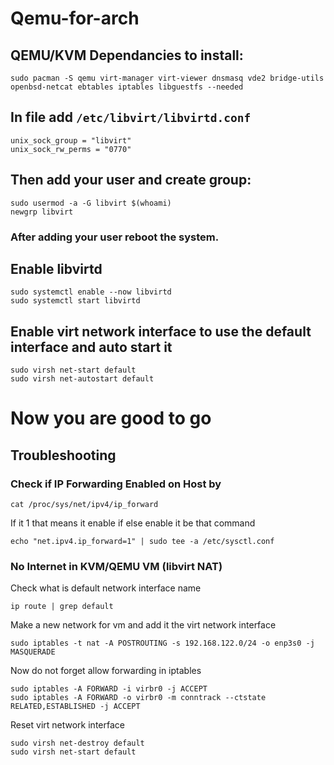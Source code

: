 # Qemu-for-arch

## QEMU/KVM Dependancies to install:

```sudo pacman -S qemu virt-manager virt-viewer dnsmasq vde2 bridge-utils openbsd-netcat ebtables iptables libguestfs --needed```

## In file add ``/etc/libvirt/libvirtd.conf``

```
unix_sock_group = "libvirt"
unix_sock_rw_perms = "0770"
```
## Then add your user and create group:

```
sudo usermod -a -G libvirt $(whoami)
newgrp libvirt
```

### After adding your user reboot the system.

## Enable libvirtd 

```
sudo systemctl enable --now libvirtd
sudo systemctl start libvirtd
```
## Enable virt network interface to use the default interface and auto start it 

```
sudo virsh net-start default
sudo virsh net-autostart default
```

# Now you are good to go 

## Troubleshooting 

### Check if IP Forwarding Enabled on Host by 

```
cat /proc/sys/net/ipv4/ip_forward
```

If it 1 that means it enable if else enable it be that command 

```
echo "net.ipv4.ip_forward=1" | sudo tee -a /etc/sysctl.conf
```

###  No Internet in KVM/QEMU VM (libvirt NAT) 

Check what is default network interface name

```
ip route | grep default
```

Make a new network for vm and add it the virt network interface  

```
sudo iptables -t nat -A POSTROUTING -s 192.168.122.0/24 -o enp3s0 -j MASQUERADE
```

Now do not forget allow forwarding in iptables

```
sudo iptables -A FORWARD -i virbr0 -j ACCEPT
sudo iptables -A FORWARD -o virbr0 -m conntrack --ctstate RELATED,ESTABLISHED -j ACCEPT
```
Reset virt network interface 

```
sudo virsh net-destroy default
sudo virsh net-start default
```
